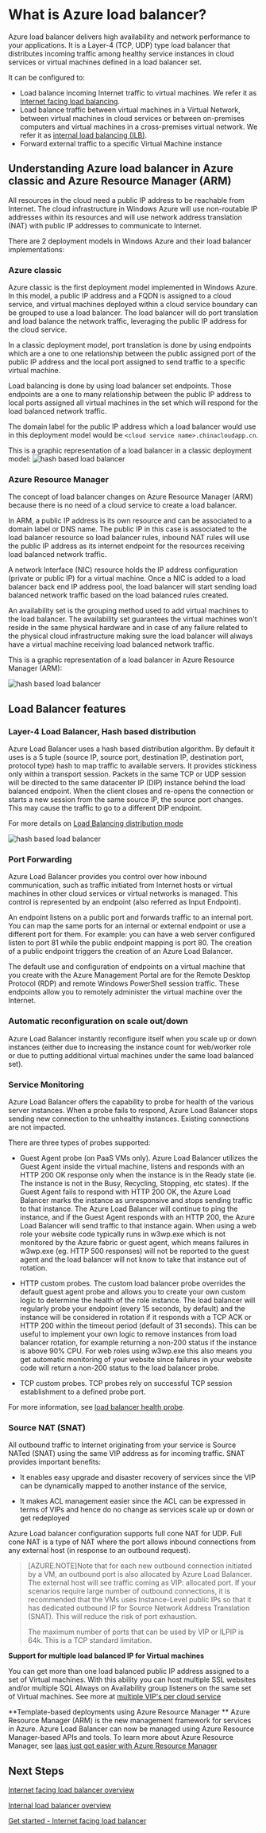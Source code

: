 <properties 
   pageTitle="Azure Load Balancer overview | Windows Azure"
   description="Overview of Azure load balancer features, architecture and implementation. It helps to understand how load balancer works and leverage it for the cloud"
   services="load-balancer"
   documentationCenter="na"
   authors="joaoma"
   manager="adinah"
   editor="tysonn" />
<tags
	ms.service="load-balancer"
	ms.date="12/09/2015"
	wacn.date=""/>


# What is Azure load balancer?
 
Azure load balancer delivers high availability and network performance to your applications. It is a Layer-4 (TCP, UDP) type load balancer that distributes incoming traffic among healthy service instances in cloud services or virtual machines defined in a load balancer set.
 
It can be configured to:

- Load balance incoming Internet traffic to virtual machines. We refer it as [Internet facing load balancing](/documentation/articles/load-balancer-internet-overview).
- Load balance traffic between virtual machines in a Virtual Network, between virtual machines in cloud services or between on-premises computers and virtual machines in a cross-premises virtual network. We refer it as [internal load balancing (ILB)](/documentation/articles/load-balancer-internal-overview).
- 	Forward external traffic to a specific Virtual Machine instance

## Understanding Azure load balancer in Azure classic and Azure Resource Manager (ARM)

All resources in the cloud need a public IP address to be reachable from Internet. The cloud infrastructure in Windows Azure will use non-routable IP addresses within its resources and will use network address translation (NAT) with public IP addresses to communicate to Internet.

There are 2 deployment models in Windows Azure and their load balancer implementations:

 
### Azure classic

Azure classic is the first deployment model implemented in Windows Azure. In this model, a public IP address and a FQDN is assigned to a cloud service, and virtual machines deployed within a cloud service boundary can be grouped to use a load balancer. The load balancer will do port translation and load balance the network traffic, leveraging the public IP address for the cloud service.

In a classic deployment model, port translation is done by using endpoints which are a one to one relationship between the public assigned port of the public IP address and the local port assigned to send traffic to a specific virtual machine.

Load balancing is done by using load balancer set endpoints. Those endpoints are a one to many relationship between the public IP address to local ports assigned all virtual machines in the set which will respond for the load balanced network traffic. 

The domain label for the public IP address which a load balancer would use in this deployment model would be `<cloud service name>.chinacloudapp.cn`.

This is a graphic representation of a load balancer in a classic deployment model:
![hash based load balancer](./media/load-balancer-overview/asm-lb.png)

### Azure Resource Manager
 
The concept of load balancer changes on Azure Resource Manager (ARM) because there is no need of a cloud service to create a load balancer.

In ARM, a public IP address is its own resource and can be associated to a domain label or DNS name. The public IP in this case is associated to the load balancer resource so load balancer rules, inbound NAT rules will use the public IP address as its internet endpoint for the resources receiving load balanced network traffic. 

A network Interface (NIC) resource holds the IP address configuration (private or public IP) for a virtual machine. Once a NIC is added to a load balancer back end IP address pool, the load balancer will start sending load balanced network traffic based on the load balanced rules created.

An availability set is the grouping method used to add virtual machines to the load balancer. The availability set guarantees the virtual machines won't reside in the same physical hardware and in case of any failure related to the physical cloud infrastructure making sure the load balancer will always have a virtual machine receiving load balanced network traffic.

This is a graphic representation of a load balancer in Azure Resource Manager (ARM):

![hash based load balancer](./media/load-balancer-overview/arm-lb.png)

## Load Balancer features

### Layer-4 Load Balancer, Hash based distribution

Azure Load Balancer uses a hash based distribution algorithm. By default it uses is a 5 tuple (source IP, source port, destination IP, destination port, protocol type) hash to map traffic to available servers. It provides stickiness only within a transport session. Packets in the same TCP or UDP session will be directed to the same datacenter IP (DIP) instance behind the load balanced endpoint. When the client closes and re-opens the connection or starts a new session from the same source IP, the source port changes. This may cause the traffic to go to a different DIP endpoint.


For more details on [Load Balancing distribution mode](/documentation/articles/load-balancer-distribution-mode)

![hash based load balancer](./media/load-balancer-overview/load-balancer-distribution.png)

### Port Forwarding

Azure Load Balancer provides you control over how inbound communication, such as traffic initiated from Internet hosts or virtual machines in other cloud services or virtual networks is managed. This control is represented by an endpoint (also referred as Input Endpoint).

An endpoint listens on a public port and forwards traffic to an internal port.  You can map the same ports for an internal or external endpoint or use a different port for them. For example: you can have a web server configured listen to port 81 while the public endpoint mapping is port 80. The creation of a public endpoint triggers the creation of an Azure Load Balancer.

The default use and configuration of endpoints on a virtual machine that you create with the Azure Management Portal are for the Remote Desktop Protocol (RDP) and remote Windows PowerShell session traffic. These endpoints allow you to remotely administer the virtual machine over the Internet.


### Automatic reconfiguration on scale out/down

Azure Load Balancer instantly reconfigure itself when you scale up or down instances (either due to increasing the instance count for web/worker role or due to putting additional virtual machines under the same load balanced set).


### Service Monitoring
Azure Load Balancer offers the capability to probe for health of the various server instances. When a probe fails to respond, Azure Load Balancer stops sending new connection to the unhealthy instances. Existing connections are not impacted. 

There are three types of probes supported:
 
- Guest Agent probe (on PaaS VMs only). Azure Load Balancer utilizes the Guest Agent inside the virtual machine, listens and responds with an HTTP 200 OK response only when the instance is in the Ready state (ie. The instance is not in the Busy, Recycling, Stopping, etc states). If the Guest Agent fails to respond with HTTP 200 OK, the Azure Load Balancer marks the instance as unresponsive and stops sending traffic to that instance. The Azure Load Balancer will continue to ping the instance, and if the Guest Agent responds with an HTTP 200, the Azure Load Balancer will send traffic to that instance again.  When using a web role your website code typically runs in w3wp.exe which is not monitored by the Azure fabric or guest agent, which means failures in w3wp.exe (eg. HTTP 500 responses) will not be reported to the guest agent and the load balancer will not know to take that instance out of rotation.

- HTTP custom probes. The custom load balancer probe overrides the default guest agent probe and allows you to create your own custom logic to determine the health of the role instance.  The load balancer will regularly probe your endpoint (every 15 seconds, by default) and the instance will be considered in rotation if it responds with a TCP ACK or HTTP 200 within the timeout period (default of 31 seconds).  This can be useful to implement your own logic to remove instances from load balancer rotation, for example returning a non-200 status if the instance is above 90% CPU.  For web roles using w3wp.exe this also means you get automatic monitoring of your website since failures in your website code will return a non-200 status to the load balancer probe.  

- TCP custom probes. TCP probes rely on successful TCP session establishment to a defined probe port.

For more information, see [load balancer health probe](https://msdn.microsoft.com/zh-cn/library/azure/jj151530.aspx).

### Source NAT (SNAT)


All outbound traffic to Internet originating from your service is Source NATed (SNAT) using the same VIP address as for incoming traffic. SNAT provides important benefits:

- It enables easy upgrade and disaster recovery of services since the VIP can be dynamically mapped to another instance of the service,

- It makes ACL management easier since the ACL can be expressed in terms of VIPs and hence do no change as services scale up or down or get redeployed

Azure Load balancer configuration supports full cone NAT for UDP. Full cone NAT is a type of NAT where the port allows inbound connections from any external host (in response to an outbound request).


>[AZURE.NOTE]Note that for each new outbound connection initiated by a VM, an outbound port is also allocated by Azure Load Balancer. The external host will see traffic coming as VIP: allocated port.  If your scenarios require large number of outbound connections, it is recommended that the VMs uses Instance-Level public IPs so that it has dedicated outbound IP for Source Network Address Translation (SNAT). This will reduce the risk of port exhaustion. 
>
>The maximum number of ports that can be used by VIP or ILPIP is 64k. This is a TCP standard limitation.


**Support for multiple load balanced IP for Virtual machines**

You can get more than one load balanced public IP address assigned to a set of Virtual machines. With this ability you can host multiple SSL websites and/or multiple SQL Always on Availability group listeners on the same set of Virtual machines. See more at [multiple VIP's per cloud service](/documentation/articles/load-balancer-multivip)

**Template-based deployments using Azure Resource Manager ** 
Azure Resource Manager (ARM) is the new management framework for services in Azure. Azure Load Balancer can now be managed using Azure Resource Manager-based APIs and tools. To learn more about Azure Resource Manager, see [Iaas just got easier with Azure Resource Manager](http://azure.microsoft.com/blog/2015/04/29/iaas-just-got-easier-again/)


## Next Steps

[Internet facing load balancer overview](/documentation/articles/load-balancer-internet-overview)

[Internal load balancer overview](/documentation/articles/load-balancer-internal-overview)

[Get started - Internet facing load balancer](/documentation/articles/load-balancer-internet-getstarted)
 
